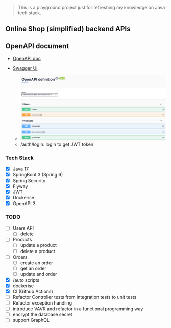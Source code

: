 > This is a playground project just for refreshing my knowledge on Java tech stack.

## Online Shop (simplified) backend APIs

## OpenAPI document

- [OpenAPI doc](http://localhost:8080/v3/api-docs)

- [Swagger UI](http://localhost:8080/swagger-ui/index.html)
  - ![API](./swagger-ui.png)
  - /auth/login: login to get JWT token

### Tech Stack

- [x] Java 17
- [x] SpringBoot 3 (Spring 6)
- [x] Spring Security
- [x] Flyway
- [x] JWT
- [x] Dockerise
- [x] OpenAPI 3

### TODO

- [ ] Users API
  - [ ] delete
- [ ] Products
  - [ ] update a product
  - [ ] delete a product

- [ ] Orders
  - [ ] create an order
  - [ ] get an order
  - [ ] update and order

- [x] /auto scripts
- [x] dockerise
- [x] CI (Github Actions)
- [ ] Refactor Controller tests from integration tests to unit tests
- [ ] Refactor exception handling
- [ ] introduce VAVR and refactor in a functional programming way
- [ ] encrypt the database secret
- [ ] support GraphQL
